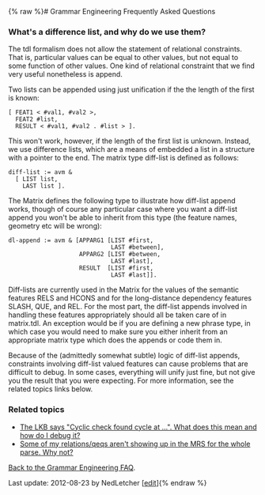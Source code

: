 {% raw %}# Grammar Engineering Frequently Asked Questions

### What's a difference list, and why do we use them?

The tdl formalism does not allow the statement of relational
constraints. That is, particular values can be equal to other values,
but not equal to some function of other values. One kind of relational
constraint that we find very useful nonetheless is append.

Two lists can be appended using just unification if the the length of
the first is known:

    [ FEAT1 < #val1, #val2 >,
      FEAT2 #list,
      RESULT < #val1, #val2 . #list > ].

This won't work, however, if the length of the first list is unknown.
Instead, we use difference lists, which are a means of embedded a list
in a structure with a pointer to the end. The matrix type diff-list is
defined as follows:

    diff-list := avm &
      [ LIST list,
        LAST list ].

The Matrix defines the following type to illustrate how diff-list append
works, though of course any particular case where you want a diff-list
append you won't be able to inherit from this type (the feature names,
geometry etc will be wrong):

    dl-append := avm & [APPARG1 [LIST #first,       
                                 LAST #between],
                        APPARG2 [LIST #between,
                                 LAST #last],
                        RESULT  [LIST #first,
                                 LAST #last]].

Diff-lists are currently used in the Matrix for the values of the
semantic features RELS and HCONS and for the long-distance dependency
features SLASH, QUE, and REL. For the most part, the diff-list appends
involved in handling these features appropriately should all be taken
care of in matrix.tdl. An exception would be if you are defining a new
phrase type, in which case you would need to make sure you either
inherit from an appropriate matrix type which does the appends or code
them in.

Because of the (admittedly somewhat subtle) logic of diff-list appends,
constraints involving diff-list valued features can cause problems that
are difficult to debug. In some cases, everything will unify just fine,
but not give you the result that you were expecting. For more
information, see the related topics links below.

### Related topics

- [The LKB says "Cyclic check found cycle at ...". What does this mean
and how do I debug it?]()
- [Some of my relations/qeqs aren't showing up in the MRS for the
whole parse. Why not?]()

[Back to the Grammar Engineering FAQ](/GrammarEngineeringFaq).

Last update: 2012-08-23 by NedLetcher [[edit](https://github.com/delph-in/docs/wiki/GeFaqDiffList/_edit)]{% endraw %}
